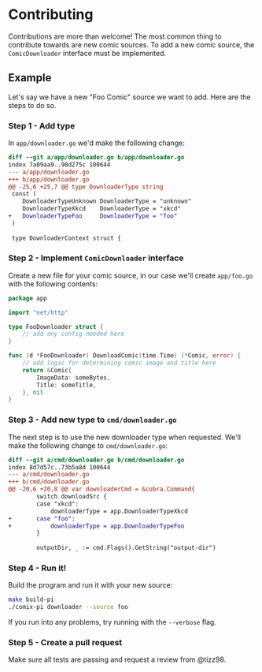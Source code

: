 # Contributing

Contributions are more than welcome! The most common thing to contribute towards are new comic sources.
To add a new comic source, the `ComicDownloader` interface must be implemented.

## Example

Let's say we have a new "Foo Comic" source we want to add. Here are the steps to do so.

### Step 1 - Add type

In `app/downloader.go` we'd make the following change:
```diff
diff --git a/app/downloader.go b/app/downloader.go
index 7a09aa9..98d275c 100644
--- a/app/downloader.go
+++ b/app/downloader.go
@@ -25,6 +25,7 @@ type DownloaderType string
 const (
 	DownloaderTypeUnknown DownloaderType = "unknown"
 	DownloaderTypeXkcd    DownloaderType = "xkcd"
+	DownloaderTypeFoo     DownloaderType = "foo"
 )
 
 type DownloaderContext struct {
```

### Step 2 - Implement `ComicDownloader` interface

Create a new file for your comic source, in our case we'll create `app/foo.go` with the following contents:
```go
package app

import "net/http"

type FooDownloader struct {
	// add any config needed here
}

func (d *FooDownloader) DownloadComic(time.Time) (*Comic, error) {
	// add logic for determining comic image and title here
	return &Comic{
		ImageData: someBytes,
		Title: someTitle,
	}, nil
}
```

### Step 3 - Add new type to `cmd/downloader.go`

The next step is to use the new downloader type when requested. We'll make the following change to `cmd/downloader.go`:

```diff
diff --git a/cmd/downloader.go b/cmd/downloader.go
index 8d7d57c..73b5a8d 100644
--- a/cmd/downloader.go
+++ b/cmd/downloader.go
@@ -20,6 +20,8 @@ var downloaderCmd = &cobra.Command{
 		switch downloadSrc {
 		case "xkcd":
 			downloaderType = app.DownloaderTypeXkcd
+		case "foo":
+			downloaderType = app.DownloaderTypeFoo
 		}
 
 		outputDir, _ := cmd.Flags().GetString("output-dir")
```

### Step 4 - Run it!

Build the program and run it with your new source:

```bash
make build-pi
./comix-pi downloader --source foo
```

If you run into any problems, try running with the `--verbose` flag.

### Step 5 - Create a pull request

Make sure all tests are passing and request a review from @tizz98.
